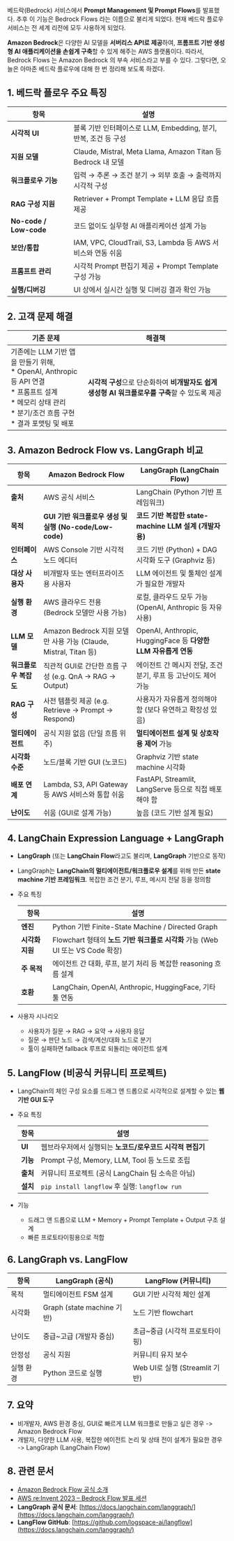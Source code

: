  베드락(Bedrock) 서비스에서 **Prompt Management 및 Prompt Flows**를 발표했다. 추후 이  기능은 Bedrock Flows 라는 이름으로 불리게 되었다.  현재 베드락 플로우 서비스는 전 세계 리전에 모두 사용하게 되었다. 

**Amazon Bedrock**은 다양한 AI 모델을 **서버리스 API로 제공**하여, **프롬프트 기반 생성형 AI 애플리케이션을 손쉽게 구축**할 수 있게 해주는 AWS 플랫폼이다. 따라서, Bedrock Flows 는 Amazon Bedrock 의 부속 서비스라고 부를 수 있다. 그렇다면, 오늘은 아마존 베드락 플로우에 대해 한 번 정리해 보도록 하겠다. 



## 1. 베드락 플로우 주요 특징

| 항목                   | 설명                                                         |
| ---------------------- | ------------------------------------------------------------ |
| **시각적 UI**          | 블록 기반 인터페이스로 LLM, Embedding, 분기, 반복, 조건 등 구성 |
| **지원 모델**          | Claude, Mistral, Meta Llama, Amazon Titan 등 Bedrock 내 모델 |
| **워크플로우 기능**    | 입력 → 추론 → 조건 분기 → 외부 호출 → 출력까지 시각적 구성   |
| **RAG 구성 지원**      | Retriever + Prompt Template + LLM 응답 흐름 제공             |
| **No-code / Low-code** | 코드 없이도 실무형 AI 애플리케이션 설계 가능                 |
| **보안/통합**          | IAM, VPC, CloudTrail, S3, Lambda 등 AWS 서비스와 연동 쉬움   |
| **프롬프트 관리**      | 시각적 Prompt 편집기 제공 + Prompt Template 구성 가능        |
| **실행/디버깅**        | UI 상에서 실시간 실행 및 디버깅 결과 확인 가능               |



## 2. 고객 문제 해결

| 기존 문제                                                    | 해결책                                                       |
| ------------------------------------------------------------ | ------------------------------------------------------------ |
| 기존에는 LLM 기반 앱을 만들기 위해, <br />* OpenAI, Anthropic 등 API 연결<br />* 프롬프트 설계<br />* 메모리 상태 관리<br />* 분기/조건 흐름 구현<br />* 결과 포맷팅 및 배포 | **시각적 구성**으로 단순화하여 **비개발자도 쉽게 생성형 AI 워크플로우를 구축**할 수 있도록 제공 |



## 3. Amazon Bedrock Flow vs. LangGraph 비교

| 항목                  | **Amazon Bedrock Flow**                                      | **LangGraph (LangChain Flow)**                               |
| --------------------- | ------------------------------------------------------------ | ------------------------------------------------------------ |
| **출처**              | AWS 공식 서비스                                              | LangChain (Python 기반 프레임워크)                           |
| **목적**              | **GUI 기반 워크플로우 생성 및 실행 (No-code/Low-code)**      | **코드 기반 복잡한 state-machine LLM 설계 (개발자용)**       |
| **인터페이스**        | AWS Console 기반 시각적 노드 에디터                          | 코드 기반 (Python) + DAG 시각화 도구 (Graphviz 등)           |
| **대상 사용자**       | 비개발자 또는 엔터프라이즈용 사용자                          | LLM 에이전트 및 툴체인 설계가 필요한 개발자                  |
| **실행 환경**         | AWS 클라우드 전용 (Bedrock 모델만 사용 가능)                 | 로컬, 클라우드 모두 가능 (OpenAI, Anthropic 등 자유 사용)    |
| **LLM 모델**          | Amazon Bedrock 지원 모델만 사용 가능 (Claude, Mistral, Titan 등) | OpenAI, Anthropic, HuggingFace 등 **다양한 LLM 자유롭게 연동** |
| **워크플로우 복잡도** | 직관적 GUI로 간단한 흐름 구성 (e.g. QnA → RAG → Output)      | 에이전트 간 메시지 전달, 조건 분기, 루프 등 고난이도 제어 가능 |
| **RAG 구성**          | 사전 템플릿 제공 (e.g. Retrieve → Prompt → Respond)          | 사용자가 자유롭게 정의해야 함 (보다 유연하고 확장성 있음)    |
| **멀티에이전트**      | 공식 지원 없음 (단일 흐름 위주)                              | **멀티에이전트 설계 및 상호작용 제어** 가능                  |
| **시각화 수준**       | 노드/블록 기반 GUI (노코드)                                  | Graphviz 기반 state machine 시각화                           |
| **배포 연계**         | Lambda, S3, API Gateway 등 AWS 서비스와 통합 쉬움            | FastAPI, Streamlit, LangServe 등으로 직접 배포해야 함        |
| **난이도**            | 쉬움 (GUI로 설계 가능)                                       | 높음 (코드 기반 설계 필요)                                   |



## 4.  LangChain Expression Language + LangGraph

* **LangGraph** (또는 **LangChain Flow**라고도 불리며, **LangGraph** 기반으로 동작)

* LangGraph는 **LangChain의 멀티에이전트/워크플로우 설계**를 위해 만든 **state machine 기반 프레임워크**. 복잡한 조건 분기, 루프, 메시지 전달 등을 정의함

* 주요 특징

  | 항목            | 설명                                                         |
  | --------------- | ------------------------------------------------------------ |
  | **엔진**        | Python 기반 Finite-State Machine / Directed Graph            |
  | **시각화 지원** | Flowchart 형태의 **노드 기반 워크플로 시각화** 가능 (Web UI 또는 VS Code 확장) |
  | **주 목적**     | 에이전트 간 대화, 루프, 분기 처리 등 복잡한 reasoning 흐름 설계 |
  | **호환**        | LangChain, OpenAI, Anthropic, HuggingFace, 기타 툴 연동      |

* 사용자 시나리오
  * 사용자가 질문 → RAG → 요약 → 사용자 응답
  * 질문 → 판단 노드 → 검색/계산/대화 노드로 분기
  * 툴이 실패하면 fallback 루프로 되돌리는 에이전트 설계



## 5.  **LangFlow** (비공식 커뮤니티 프로젝트)

* LangChain의 체인 구성 요소를 드래그 앤 드롭으로 시각적으로 설계할 수 있는 **웹 기반 GUI 도구**

* 주요 특징

  | 항목     | 설명                                                      |
  | -------- | --------------------------------------------------------- |
  | **UI**   | 웹브라우저에서 실행되는 **노코드/로우코드 시각적 편집기** |
  | **기능** | Prompt 구성, Memory, LLM, Tool 등 노드로 조립             |
  | **출처** | 커뮤니티 프로젝트 (공식 LangChain 팀 소속은 아님)         |
  | **설치** | `pip install langflow` 후 실행: `langflow run`            |

* 기능
  * 드래그 앤 드롭으로 LLM + Memory + Prompt Template + Output 구조 설계
  * 빠른 프로토타이핑용으로 적합



## 6.  **LangGraph vs. LangFlow**

| 항목      | **LangGraph (공식)**       | **LangFlow (커뮤니티)**         |
| --------- | -------------------------- | ------------------------------- |
| 목적      | 멀티에이전트 FSM 설계      | GUI 기반 시각적 체인 설계       |
| 시각화    | Graph (state machine 기반) | 노드 기반 flowchart             |
| 난이도    | 중급~고급 (개발자 중심)    | 초급~중급 (시각적 프로토타이핑) |
| 안정성    | 공식 지원                  | 커뮤니티 유지 보수              |
| 실행 환경 | Python 코드로 실행         | Web UI로 실행 (Streamlit 기반)  |



## 7. 요약

* 비개발자, AWS 환경 중심, GUI로 빠르게 LLM 워크플로 만들고 싶은 경우 -> Amazon Bedrock Flow
* 개발자, 다양한 LLM 사용, 복잡한 에이전트 논리 및 상태 전이 설계가 필요한 경우 -> LangGraph (LangChain Flow)



## 8. 관련 문서

* [Amazon Bedrock Flow 공식 소개](https://aws.amazon.com/bedrock/) 
* [AWS re:Invent 2023 – Bedrock Flow 발표 세션](https://www.youtube.com/watch?v=jzIZcgaTruA&t=54s)
* **LangGraph 공식 문서**: [https://docs.langchain.com/langgraph/](https://docs.langchain.com/langgraph/)
* **LangFlow GitHub**: [https://github.com/logspace-ai/langflow](https://docs.langchain.com/langgraph/)